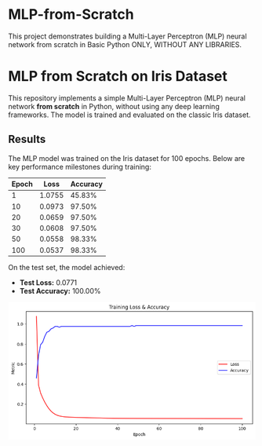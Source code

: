 # MLP-from-Scratch
This project demonstrates building a Multi-Layer Perceptron (MLP) neural network from scratch in Basic Python ONLY, WITHOUT ANY LIBRARIES.
# MLP from Scratch on Iris Dataset

This repository implements a simple Multi-Layer Perceptron (MLP) neural network **from scratch** in Python, without using any deep learning frameworks. The model is trained and evaluated on the classic Iris dataset.

## Results

The MLP model was trained on the Iris dataset for 100 epochs. Below are key performance milestones during training:

| Epoch | Loss   | Accuracy |
|-------|--------|----------|
| 1     | 1.0755 | 45.83%   |
| 10    | 0.0973 | 97.50%   |
| 20    | 0.0659 | 97.50%   |
| 30    | 0.0608 | 97.50%   |
| 50    | 0.0558 | 98.33%   |
| 100   | 0.0537 | 98.33%   |

On the test set, the model achieved:

- **Test Loss:** 0.0771  
- **Test Accuracy:** 100.00%

![Training Loss and Accuracy](output.png)

